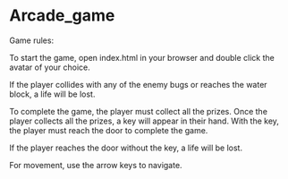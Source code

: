 # Arcade_game
Game rules:

To start the game, open index.html in your browser and double click the avatar of your choice. 

If the player collides with any of the enemy bugs or reaches the water block, a life will be lost. 

To complete the game, the player must collect all the prizes. Once the player collects all the prizes,
a key will appear in their hand. With the key, the player must reach the door to complete the game. 

If the player reaches the door without the key, a life will be lost. 

For movement, use the arrow keys to navigate. 
